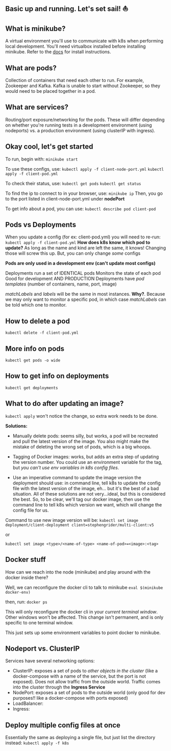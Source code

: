 ## Basic up and running. Let's set sail! :boat:

## What is minikube?
A virtual environment you'll use to communicate with k8s when performing local development. You'll need virtualbox installed before installing minikube. Refer to the [docs](https://kubernetes.io/docs/tasks/tools/install-minikube/) for install instructions.

## What are pods?
Collection of containers that need each other to run. For example, Zookeeper and Kafka. Kafka is unable to start without Zookeeper, so they would need to be placed together in a pod.

## What are services?
Routing/port exposure/networking for the pods. These will differ depending on whether you're running tests in a development environment (using nodeports) vs. a production environment (using clusterIP with ingress).

## Okay cool, let's get started
To run, begin with:
`minikube start`

To use these configs, use:
`kubectl apply -f client-node-port.yml`
`kubectl apply -f client-pod.yml`

To check their status, use:
`kubectl get pods`
`kubectl get status`

To find the ip to connect to in your browser, use:
`minikube ip`
Then, you go to the port listed in client-node-port.yml under **nodePort**

To get info about a pod, you can use:
`kubectl describe pod client-pod`

## Pods vs Deployments
When you update a config (for ex: client-pod.yml)
you will need to re-run: `kubectl apply -f client-pod.yml` 
**How does k8s know which pod to update?**
As long as the name and kind are left the same, it knows!
Changing those will screw this up. But, you can only change _some_ configs

**Pods are only used in a development env (can't update most configs)**

Deployments run a set of IDENTICAL pods
Monitors the state of each pod
Good for development AND PRODUCTION
Deployments have _pod templates_ (number of containers, name, port, image)

_matchLabels_ and _labels_ will be the same in most instances. **Why?**. Because we may only want to monitor a specific pod, in which case _matchLabels_ can be told which one to monitor.

## How to delete a pod
`kubectl delete -f client-pod.yml`

## More info on pods
`kubectl get pods -o wide`

## How to get info on deployments
`kubectl get deployments`

## What to do after updating an image?
`kubectl apply` won't notice the change, so extra work needs to be done.

**Solutions:**
* Manually delete pods: seems silly, but works, a pod will be recreated and pull the latest version of the image. You also might make the mistake of deleting the wrong set of pods, which is a big whoops.

* Tagging of Docker images: works, but adds an extra step of updating the version number. You could use an environment variable for the tag, but *you can't use env variables in k8s config files*.

* Use an imperative command to update the image version the deployment should use: in command line, tell k8s to update the config file with the latest version of the image, eh... but it's the best of a bad situation. All of these solutions are not very...ideal, but this is considered the best. So, to be clear, we'll tag our docker image, then use the command line to tell k8s which version we want, which will change the config file for us.

Command to use new image version will be:
`kubectl set image deployment/client-deployment client=stephengrider/multi-client:v5`

or

`kubectl set image <type>/<name-of-type> <name-of-pod>=<image>:<tag>`

## Docker stuff
How can we reach into the node (minikube) and play around with the docker inside there?

Well, we can reconfigure the docker cli to talk to minikube
`eval $(minikube docker-env)`

then, run: `docker ps`

This will only reconfigure the docker cli in your *current terminal window*. Other windows won't be affected. This change isn't permanent, and is only specific to one terminal window.

This just sets up some environment variables to point docker to minikube.


## Nodeport vs. ClusterIP
Services have several networking options:
* ClusterIP: exposes a set of pods to _other objects in the cluster_ (like a docker-compose with a name of the service, but the port is not exposed). Does not allow traffic from the outside world. Traffic comes into the cluster through the **Ingress Service**
* NodePort: exposes a set of pods to the outside world (only good for dev purposes!! like a docker-compose with ports exposed)
* LoadBalancer: 
* Ingress: 

## Deploy multiple config files at once
Essentially the same as deploying a single file, but just list the directory instead:
`kubectl apply -f k8s`